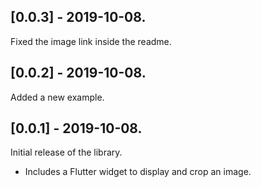 ## [0.0.3] - 2019-10-08.

Fixed the image link inside the readme.

## [0.0.2] - 2019-10-08.

Added a new example.

## [0.0.1] - 2019-10-08.

Initial release of the library.

- Includes a Flutter widget to display and crop an image.
